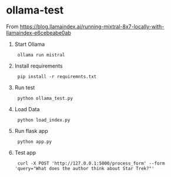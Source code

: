 # ollama-test
From https://blog.llamaindex.ai/running-mixtral-8x7-locally-with-llamaindex-e6cebeabe0ab

1. Start Ollama

        ollama run mistral

2. Install requirements

        pip install -r requiremnts.txt

3. Run test
    
        python ollama_test.py

4. Load Data

        python load_index.py

5. Run flask app

        python app.py

6. Test app


        curl -X POST 'http://127.0.0.1:5000/process_form' --form 'query="What does the author think about Star Trek?"'